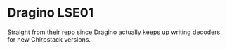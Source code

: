 # Dragino LSE01

Straight from their repo since Dragino actually keeps up writing decoders for new Chirpstack versions.
